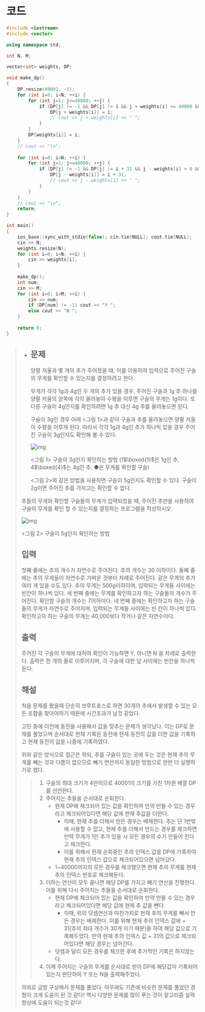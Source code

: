 # 코드

```c++
#include <iostream>
#include <vector>

using namespace std;

int N, M;

vector<int> weights, DP;

void make_dp()
{
    DP.resize(40001, -1);
    for (int i=0; i<N; ++i) {
        for (int j=1; j<=40000; ++j) {
            if (DP[j] != -1 && DP[j] != i && j + weights[i] <= 40000 && DP[j + weights[i]] == -1) {
                DP[j + weights[i]] = i;
                // cout << j + weights[i] << " ";
            }
        }
        DP[weights[i]] = i;
    }
    // cout << "\n";
    
    for (int i=0; i<N; ++i) {
        for (int j=1; j<=40000; ++j) {
            if (DP[j] != -1 && DP[j] != i + 31 && j - weights[i] > 0 && DP[j - weights[i]] == -1) {
                DP[j - weights[i]] = i + 31;
                // cout << j - weights[i] << " ";
            }
        }
    }
    // cout << "\n";
    return;
}

int main()
{
    ios_base::sync_with_stdio(false); cin.tie(NULL); cout.tie(NULL);
    cin >> N;
    weights.resize(N);
    for (int i=0; i<N; ++i) {
        cin >> weights[i];
    }
    
    make_dp();
    int num;
    cin >> M;
    for (int i=0; i<M; ++i) {
        cin >> num;
        if (DP[num] != -1) cout << "Y ";
        else cout << "N ";
    }
    
    return 0;
}

```

> - ## 문제
>
>   양팔 저울과 몇 개의 추가 주어졌을 때, 이를 이용하여 입력으로 주어진 구슬의 무게를 확인할 수 있는지를 결정하려고 한다.
>
>   무게가 각각 1g과 4g인 두 개의 추가 있을 경우, 주어진 구슬과 1g 추 하나를 양팔 저울의 양쪽에 각각 올려놓아 수평을 이루면 구슬의 무게는 1g이다. 또 다른 구슬이 4g인지를 확인하려면 1g 추 대신 4g 추를 올려놓으면 된다.
>
>   구슬이 3g인 경우 아래 <그림 1>과 같이 구슬과 추를 올려놓으면 양팔 저울이 수평을 이루게 된다. 따라서 각각 1g과 4g인 추가 하나씩 있을 경우 주어진 구슬이 3g인지도 확인해 볼 수 있다.
>
>   ![img](https://upload.acmicpc.net/ce5b29f5-9e03-473b-97db-ce9fd740fde2/-/preview/)
>
>   <그림 1> 구슬이 3g인지 확인하는 방법 (1$\boxed{1}$은 1g인 추, 4$\boxed{4}$는 4g인 추, ●은 무게를 확인할 구슬)
> 
>   <그림 2>와 같은 방법을 사용하면 구슬이 5g인지도 확인할 수 있다. 구슬이 2g이면 주어진 추를 가지고는 확인할 수 없다.
> 
>  추들의 무게와 확인할 구슬들의 무게가 입력되었을 때, 주어진 추만을 사용하여 구슬의 무게를 확인 할 수 있는지를 결정하는 프로그램을 작성하시오.
> 
>  ![img](https://upload.acmicpc.net/883fb22a-7516-46e1-937d-2ddc4df94572/-/preview/)
> 
>  <그림 2> 구슬이 5g인지 확인하는 방법
> 
>  ## 입력
> 
>  첫째 줄에는 추의 개수가 자연수로 주어진다. 추의 개수는 30 이하이다. 둘째 줄에는 추의 무게들이 자연수로 가벼운 것부터 차례로 주어진다. 같은 무게의 추가 여러 개 있을 수도 있다. 추의 무게는 500g이하이며, 입력되는 무게들 사이에는 빈칸이 하나씩 있다. 세 번째 줄에는 무게를 확인하고자 하는 구슬들의 개수가 주어진다. 확인할 구슬의 개수는 7이하이다. 네 번째 줄에는 확인하고자 하는 구슬들의 무게가 자연수로 주어지며, 입력되는 무게들 사이에는 빈 칸이 하나씩 있다. 확인하고자 하는 구슬의 무게는 40,000보다 작거나 같은 자연수이다.
> 
>  ## 출력
> 
>  주어진 각 구슬의 무게에 대하여 확인이 가능하면 Y, 아니면 N 을 차례로 출력한다. 출력은 한 개의 줄로 이루어지며, 각 구슬에 대한 답 사이에는 빈칸을 하나씩 둔다.
> 
>## 해설
> 
>처음 문제를 봤을때 단순히 브루트포스로 하면 30개의 추에서 발생할 수 있는 모든 조합을 찾아야하기 때문에 시간초과가 날것 같았다. 
> 
> 고민 중에 이전에 동전을 사용해서 값을 맞추는 문제가 생각났다. 이는 DP로 문제를 풀었으며 순서대로 현재 기록된 동전에 현재 동전의 값을 더한 값을 기록하고 현재 동전의 값을 나중에 기록하였다. 
>
> 위와 같은 방식으로 접근은 하되, 추를 구슬이 있는 곳에 두는 것은 현재 추의 무게를 빼는 것과 다름이 없으므로 빼기 연산까지 동일한 방법으로 한번 더 실행하기로 했다.
>
> > 1. 구슬의 최대 크기가 4만이므로 40001의 크기를 가진 1차원 배열 DP를 선언한다.
>> 2. 주어지는 추들을 순서대로 순회한다.
> >    - 현재 DP에 체크되어 있는 값을 확인하여 만약 만들 수 있는 경우라고 체크되어있다면 해당 값에 현재 추값을 더한다.
> >      - 이때, 현재 추를 더해서 만든 경우는 배제한다. 추는 단 1번밖에 사용할 수 없고, 현재 추를 더해서 만드는 경우를 체크하면 만약 무게가 1인 추가 있을 시 모든 경우의 수가 만들어 진다고 체크한다.
> >      - 이를 위해서 현재 순회중인 추의 인덱스 값을 DP에 기록하여 현재 추의 인덱스 값으로 체크되어있으면 넘어갔다.
> >    - 1~40000까지의 모든 경우를 체크했으면 현재 추의 무게를 현재 추의 인덱스 번호로 체크해둔다.
> > 3. 더하는 연산이 모두 끝나면 해당 DP를 가지고 빼기 연산을 진행한다. 이를 위해 다시 주어지는 추들을 순서대로 순회한다.
> >    - 현재 DP에 체크되어 있는 값을 확인하여 만약 만들 수 있는 경우라고 체크되어있다면 해당 값에 현재 추 값을 뺀다.
> >      - 이때, 위의 덧셈연산과 마찬가지로 현재 추의 무게를 빼서 만든 경우는 배제한다. 이를 위해 현재 추의 인덱스 값에 + 31(추의 최대 개수가 30개 이기 때문)을 하여 해당 값으로 기록해두었다. 만약 현재 추의 인덱스 값 + 31의 값으로 체크되어있다면 해당 경우는 넘어간다.
> >    - 덧셈과 달리 모든 경우를 체크한 후에 추가적인 기록은 하지않는다.
> > 4. 이제 주어지는 구슬의 무게를 순서대로 받아 DP에 해당값이 기록되어 있는지 판단하여 Y 또는 N을 출력해주었다.
> 
> 의외로 금방 구상해서 문제를 풀었다. 아무래도 기존에 비슷한 문제를 풀었던 경험이 크게 도움이 된 것 같다! 역시 다양한 문제를 많이 푸는 것이 알고리즘 실력 향상에 도움이 되는것 같다!

